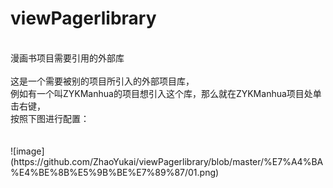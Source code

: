# viewPagerlibrary
<br>
漫画书项目需要引用的外部库<br>
<br>
这是一个需要被别的项目所引入的外部项目库，<br>
例如有一个叫ZYKManhua的项目想引入这个库，那么就在ZYKManhua项目处单击右键，<br>
按照下图进行配置：<br>
<br>
<br>
![image](https://github.com/ZhaoYukai/viewPagerlibrary/blob/master/%E7%A4%BA%E4%BE%8B%E5%9B%BE%E7%89%87/01.png)
<br>
<br>
